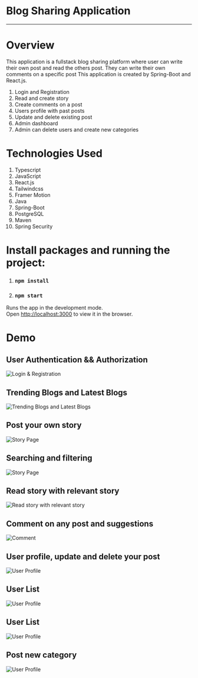 # Blog Sharing Application
---

# Overview

This application is a fullstack blog sharing platform where user can write their own post and read the others post. They can write their own comments on a specific post This application is created by Spring-Boot and React.js.

1. Login and Registration
2. Read and create story
3. Create comments on a post
4. Users profile with past posts
5. Update and delete existing post
6. Admin dashboard
7. Admin can delete users and create new categories

# Technologies Used

1.  Typescript
2.  JavaScript
3.  React.js
4.  Tailwindcss
5.  Framer Motion
6.  Java
7.  Spring-Boot
8.  PostgreSQL
9.  Maven
10. Spring Security

# Install packages and running the project:

1. ### `npm install`
2. ### `npm start`

Runs the app in the development mode.\
Open [http://localhost:3000](http://localhost:3000) to view it in the browser.

# Demo

## User Authentication && Authorization

![Login & Registration](demo/login_registration_5.png)

## Trending Blogs and Latest Blogs

![Trending Blogs and Latest Blogs](demo/blogs_2.png)

## Post your own story

![Story Page](demo/story_3.png)

## Searching and filtering

![Story Page](demo/filtering_and_searching.png)

## Read story with relevant story

![Read story with relevant  story](demo/view_3.png)

## Comment on any post and suggestions

![Comment](demo/write_comments_suggested_post_6.png)

## User profile, update and delete your post

![User Profile](demo/profile_4.png)

## User List

![User Profile](demo/user_list_4.png)

## User List

![User Profile](demo/user_list_4.png)

## Post new category

![User Profile](demo/add_category_8.png)
